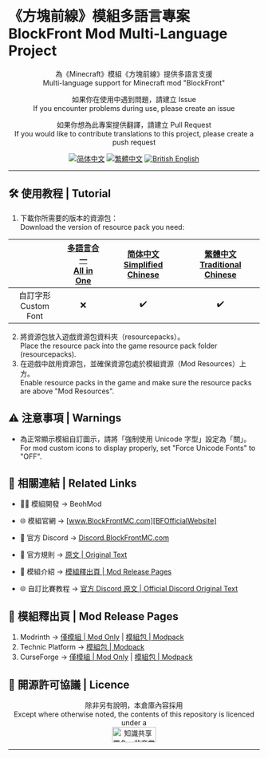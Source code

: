 ﻿# 《方塊前線》模組多語言專案<br>BlockFront Mod Multi-Language Project

<center>

為《Minecraft》模組《方塊前線》提供多語言支援<br>Multi-language support for Minecraft mod "BlockFront"

如果你在使用中遇到問題，請建立 Issue<br>If you encounter problems during use, please create an issue

如果你想為此專案提供翻譯，請建立 Pull Request<br>If you would like to contribute translations to this project, please create a push request

[![简体中文][SChinese-for-the-badge]][SChinese] [![繁體中文][TChinese-for-the-badge]][TChinese] [![British English][BrEnglish-for-the-badge]][BrEnglish]

</center>

***

## 🛠️ 使用教程 | Tutorial

1. 下載你所需要的版本的資源包：<br>Download the version of resource pack you need:

<center>

|                         | [多語言合一<br>All in One](https://modrinth.com/resourcepack/blockfront-mod-multi-language-project-all) | [简体中文<br>Simplified Chinese](https://modrinth.com/resourcepack/blockfront-mod-multi-language-project-schinese) | [繁體中文<br>Traditional Chinese](https://modrinth.com/resourcepack/blockfront-mod-multi-language-project-tchinese) |
| :---------------------: | :-----------------------------------------------------------------------------------------------------: | :----------------------------------------------------------------------------------------------------------------: | :-----------------------------------------------------------------------------------------------------------------: |
| 自訂字形<br>Custom Font |                                                    ❌                                                    |                                                         ✔️                                                          |                                                          ✔️                                                          |

</center>

2. 將資源包放入遊戲資源包資料夾（resourcepacks）。<br>Place the resource pack into the game resource pack folder (resourcepacks).
3. 在遊戲中啟用資源包，並確保資源包處於模組資源（Mod Resources）上方。<br>Enable resource packs in the game and make sure the resource packs are above "Mod Resources".

## ⚠️ 注意事項 | Warnings

- 為正常顯示模組自訂圖示，請將「強制使用 Unicode 字型」設定為「關」。<br>For mod custom icons to display properly, set "Force Unicode Fonts" to "OFF".

## 🔗 相關連結 | Related Links

- 🧑‍💻 模組開發 → BeohMod

- 🌐 模組官網 → [www.BlockFrontMC.com][BFOfficialWebsite]

- 💬 官方 Discord → [Discord.BlockFrontMC.com][BFOfficialDiscord]

- 📄 官方規則 → [原文 | Original Text][BFOfficialRules-OfficialWebsite]

- 📄 模組介紹 → [模組釋出頁 | Mod Release Pages](#-模組釋出頁--mod-release-pages)

- 🌐 自訂比賽教程 → [官方 Discord 原文 | Official Discord Original Text][BFCustomMatchmakingGuide-DiscordForum]

## 🔗 模組釋出頁 | Mod Release Pages

1. Modrinth → [僅模組 | Mod Only][BFModrinth] | [模組包 | Modpack][BFModpackModrinth]
2. Technic Platform → [模組包 | Modpack][BFModpackTechnic]
3. CurseForge → [僅模組 | Mod Only][BFCurseForge] | [模組包 | Modpack][BFModpackCurseForge]

## 🤝 開源許可協議 | Licence

<center>

除非另有說明，本倉庫內容採用<br>Except where otherwise noted, the contents of this repository is licenced under a<br><a href="https://creativecommons.org/licenses/by-nc-sa/4.0/"><img src="http://mirrors.creativecommons.org/presskit/buttons/88x31/png/by-nc-sa.png" alt="知識共享署名—非商業性使用—相同方式共享 4.0 國際公共許可協議（Creative Commons Attribution 4.0 International Licence，CC BY-NC-SA 4.0）" width="88" height="31" /></a>

</center>

***

[BFCurseForge]: https://www.curseforge.com/minecraft/mc-mods/blockfront-world-war-ii
[BFCustomMatchmakingGuide-DiscordForum]: https://discord.com/channels/899063859539759154/1090433325564432495/1090433325564432495
[BFModpackCurseForge]: https://www.curseforge.com/minecraft/modpacks/blockfront-world-war-ii
[BFModpackModrinth]: https://modrinth.com/modpack/blockfront-mod-pack
[BFModpackTechnic]: https://www.technicpack.net/modpack/blockfront-official-modpack.1957622
[BFModrinth]: https://modrinth.com/mod/blockfront
[BFOfficialDiscord]: https://discord.blockfrontmc.com
[BFOfficialRules-OfficialWebsite]: https://www.blockfrontmc.com/rules
[BFOfficialWebsite]: https://www.blockfrontmc.com
[BrEnglish-for-the-badge]: https://img.shields.io/badge/Language-British_English-012169?style=for-the-badge
[BrEnglish]: https://github.com/YoMonNPC/Minecraft-BlockFront-Mod-Multi-Language-Project/blob/main/README/README.en-gb.md
[SChinese-for-the-badge]: https://img.shields.io/badge/%E8%AF%AD%E8%A8%80-%E7%AE%80%E4%BD%93%E4%B8%AD%E6%96%87-ee1620?style=for-the-badge
[SChinese]: https://github.com/YoMonNPC/Minecraft-BlockFront-Mod-Multi-Language-Project/blob/main/README/README.zh-cn.md
[TChinese-for-the-badge]: https://img.shields.io/badge/%E8%AA%9E%E8%A8%80-%E7%B9%81%E9%AB%94%E4%B8%AD%E6%96%87-ee1620?style=for-the-badge
[TChinese]: https://github.com/YoMonNPC/Minecraft-BlockFront-Mod-Multi-Language-Project/blob/main/README/README.zh-tw.md
